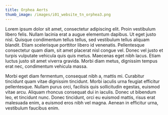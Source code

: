 ```yaml
---
title: Orphea Aerts
thumb_image: /images/i01_website_tn_orphea3.png
---
```


Lorem ipsum dolor sit amet, consectetur adipiscing elit. Proin vestibulum libero felis. Nullam lacinia erat a augue elementum dapibus. Ut eget justo nisl. Quisque condimentum tellus tellus, sed vestibulum tellus aliquam blandit. Etiam scelerisque porttitor libero id venenatis. Pellentesque consectetur quam diam, sit amet placerat nisl congue vel. Donec vel justo et turpis vulputate vehicula quis quis metus. Maecenas eget nibh lacus. Etiam luctus justo sit amet viverra gravida. Morbi diam metus, dignissim tempus erat nec, condimentum vehicula massa.

Morbi eget diam fermentum, consequat nibh a, mattis mi. Curabitur tincidunt quam vitae dignissim tincidunt. Morbi iaculis urna feugiat efficitur pellentesque. Nullam purus orci, facilisis quis sollicitudin egestas, euismod vitae arcu. Aliquam rhoncus consequat dui in iaculis. Donec ut bibendum leo, et tincidunt nunc. Donec tincidunt, orci eu euismod mattis, risus erat malesuada enim, a euismod eros nibh vel magna. Aenean in efficitur urna, vestibulum faucibus enim.
